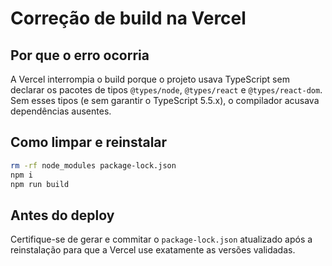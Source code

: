 
# Correção de build na Vercel

## Por que o erro ocorria
A Vercel interrompia o build porque o projeto usava TypeScript sem declarar os pacotes de tipos `@types/node`, `@types/react` e `@types/react-dom`. Sem esses tipos (e sem garantir o TypeScript 5.5.x), o compilador acusava dependências ausentes.

## Como limpar e reinstalar
```bash
rm -rf node_modules package-lock.json
npm i
npm run build
```

## Antes do deploy
Certifique-se de gerar e commitar o `package-lock.json` atualizado após a reinstalação para que a Vercel use exatamente as versões validadas.

